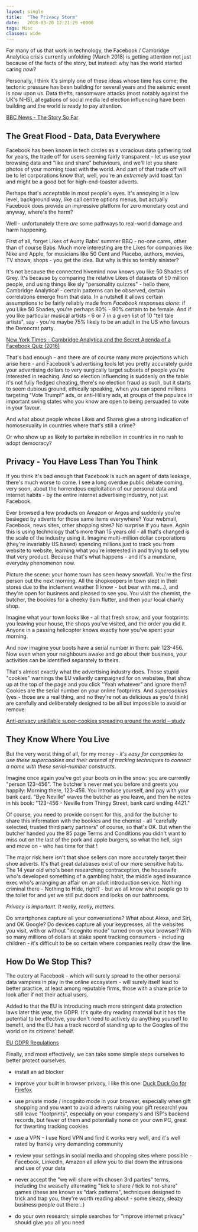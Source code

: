 ```yaml
---
layout: single
title:  "The Privacy Storm"
date:   2018-03-20 12:21:29 +0000
tags: Misc
classes: wide
---
```

For many of us that work in technology, the Facebook / Cambridge Analytica crisis currently unfolding (March 2018) is 
getting attention not just because of the facts of the story, but instead: why has the world started caring _now_?

Personally, I think it's simply one of these ideas whose time has come; the tectonic pressure has been building for 
several years and the seismic event is now upon us. Data thefts, ransomware attacks (most notably against the UK's NHS),
allegations of social media led election influencing have been building and the world is ready to pay attention.

[BBC News - The Story So Far](http://www.bbc.co.uk/news/technology-43465968)

## The Great Flood - Data, Data Everywhere

Facebook has been known in tech circles as a voracious data gathering tool for years, the trade off for users seeming
fairly transparent - let us use your browsing data and "like and share" behaviours, and we'll let you share photos of 
your morning toast with the world. And part of that trade off will be to let corporations know that, well, you're an
_extremely_ avid toast fan and might be a good bet for high-end-toaster adverts.

Perhaps that's acceptable in most people's eyes. It's annoying in a low level, background way, like call centre 
options menus, but actually Facebook does provide an impressive platform for zero monetary cost and anyway, where's 
the harm? 

Well - unfortunately there _are_ some pathways to real-world damage and harm happening. 

First of all, forget Likes of Aunty Babs' summer BBQ - no-one cares, other than of course Babs. Much more interesting 
are the Likes for companies like Nike and Apple, for musicians like 50 Cent and Placebo, authors, movies, TV shows, 
shops - you get the idea. But why is this so terribly sinister?

It's not because the connected hivemind now knows you like 50 Shades of Grey. It's because by comparing the relative 
Likes of datasets of 50 million people, and using things like sly "personality quizzes" - hello there, Cambridge 
Analytica! - certain patterns can be observed, certain correlations emerge from that data. In a nutshell it allows 
certain assumptions to be fairly reliably made from _Facebook responses alone_: if you Like 50 Shades, you're perhaps 
80% - 90% certain to be female. And if you like particular musical artists - 6 or 7 in a given list 
of 10 "tell tale artists", say - you're maybe 75% likely to be an adult in the US who favours the Democrat party.

[New York Times - Cambridge Analytica and the Secret Agenda of a Facebook Quiz (2016)](https://www.nytimes.com/2016/11/20/opinion/cambridge-analytica-facebook-quiz.html)

That's bad enough - and there are of course many more projections which arise here - and Facebook's advertising tools 
let you pretty accurately guide your advertising dollars to very surgically target subsets of people you're 
interested in reaching. And so election influencing is suddenly on the table: it's not fully fledged cheating, there's 
no election fraud as such, but it starts to seem dubious ground, ethically speaking, when you can spend millions 
targeting "Vote Trump!" ads, or anti-Hillary ads, at groups of the populace in important swing states who you know are 
open to being persuaded to vote in your favour.  

And what about people whose Likes and Shares give a strong indication of homosexuality in countries where that's still 
a crime?

Or who show up as likely to partake in rebellion in countries in no rush to adopt democracy?

## Privacy - You Have Less Than You Think

If you think it's bad enough that Facebook is such an agent of data leakage, there's much worse to come. I see a 
long overdue public debate coming, very soon, about the horrendous exploitation of our personal data and internet 
habits - by the entire internet advertising industry, not just Facebook.
  
Ever browsed a few products on Amazon or Argos and suddenly you're besieged by adverts for those same items everywhere? 
Your webmail, Facebook, news sites, other shopping sites? No surprise if you have. Again this is using technology that's
more than 15 years old - all that's changed is the scale of the industry using it. Imagine multi-million dollar 
corporations (they're invariably US based) spending millions just to track you from website to website, learning what 
you're interested in and trying to sell you that very product. Because that's what happens - and it's a mundane, 
everyday phenomenon now.

Picture the scene: your home town has seen heavy snowfall. You're the first person out the next morning. All the 
shopkeepers in town slept in their stores due to the inclement weather (I know - but bear with me...), and they're open 
for business and pleased to see you. You visit the chemist, the butcher, the bookies for a cheeky 9am flutter, and then 
your local charity shop.

Imagine what your town looks like - all that fresh snow, and your footprints: you leaving your house, the shops you've 
visited, and the order you did it. Anyone in a passing helicopter knows exactly how you've spent your morning.

And now imagine your boots have a serial number in them: pair 123-456. Now even when your neighbours awake and go about 
their business, your activities can be identified separately to theirs.

That's almost exactly what the advertising industry does. Those stupid "cookies" warnings the EU valiantly campaigned 
for on websites, that show up at the top of the page and you click "Yeah whatever" and ignore them? Cookies are the 
serial number on your online footprints. And _supercookies_ (yes - those are a real thing, and no they're not as 
delicious as you'd think) are carefully and deliberately designed to be all but impossible to avoid or remove:

[Anti-privacy unkillable super-cookies spreading around the world – study](https://www.theregister.co.uk/2015/08/17/tracking_supercookies_spreading/)

## They Know Where You Live

But the very worst thing of all, for my money - _it's easy for companies to use these supercookies and their arsenal 
of tracking techniques to connect a name with these serial-number constructs_.

Imagine once again you've got your boots on in the snow: you are currently "person 123-456". The butcher's never met 
you before and greets you happily: Morning there, 123-456. You introduce yourself, and pay with your bank card. "Bye 
Neville" waves the butcher as you leave, and then he notes in his book: "123-456 - Neville from Thingy Street, bank 
card ending 4421."

Of course, you need to provide consent for this, and for the butcher to share this information with the bookies and 
the chemist - all "carefully selected, trusted third party partners" of course, so that's OK. But when the butcher 
handed you the 85 page Terms and Conditions you didn't want to miss out on the last of the pork and apple burgers, 
so what the hell, sign and move on - who has time for that !

The major risk here isn't that shoe sellers can more accurately target their shoe adverts. It's that great 
databases exist of our more sensitive habits. The 14 year old who's been researching contraception, the housewife 
who's developed something of a gambling habit, the middle aged insurance exec who's arranging an affair on an adult 
introduction service. Nothing criminal there - Nothing to Hide, right? - but we all know what people go to the toilet 
for and yet we still put doors and locks on our bathrooms. 

_Privacy is important. It really, really, matters._

Do smartphones capture all your conversations? What about Alexa, and Siri, and OK Google? Do devices capture all your 
keypresses, all the websites you visit, with or without "incognito mode" turned on on your browser? With so many 
millions of dollars at stake spent tracking consumers - including children - it's difficult to be so certain where 
companies really draw the line.
  
## How Do We Stop This?
 
The outcry at Facebook - which will surely spread to the other personal data vampires in play in the online 
ecosystem - will surely itself lead to better practice, at least among reputable firms, those with a share price to 
look after if not their actual users.
 
Added to that the EU is introducing much more stringent data protection laws later this year, the GDPR. It's quite 
dry reading material but it has the potential to be effective, you don't need to actively do anything yourself to 
benefit, and the EU has a track record of standing up to the Googles of the world on its citizens' behalf.
 
[EU GDPR Regulations](https://www.itgovernance.co.uk/data-protection-dpa-and-eu-data-protection-regulation)

Finally, and most effectively, we can take some simple steps ourselves to better protect ourselves.

- install an ad blocker

- improve your built in browser privacy, I like this one: [Duck Duck Go for Firefox](https://addons.mozilla.org/en-GB/firefox/addon/duckduckgo-for-firefox/)

- use private mode / incognito mode in your browser, especially when gift shopping and you want to avoid adverts 
ruining your gift research! you still leave "footprints", especially on your company's and ISP's backend records, but 
fewer of them and potentially none on your own PC, great for thwarting tracking cookies

- use a VPN - I use Nord VPN and find it works very well, and it's well rated by frankly very demanding community

- review your settings in social media and shopping sites where possible - Facebook, LinkedIn, Amazon all allow you to 
dial down the intrusions and use of your data 

- never accept the "we will share with chosen 3rd parties" terms, including the weaselly alternating "tick to 
share / tick to not-share" games (these are known as "dark patterns", techniques designed to trick and trap you, 
they're worth reading about - some sleazy, sleazy business people out there...)

- do your own research; simple searches for "improve internet privacy" should give you all you need
